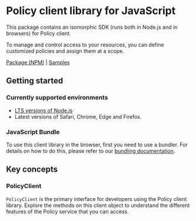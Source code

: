 # Policy client library for JavaScript

This package contains an isomorphic SDK (runs both in Node.js and in browsers) for Policy client.

To manage and control access to your resources, you can define customized policies and assign them at a scope.

[Package (NPM)](https://www.npmjs.com/package/@msinternal/arm-package-policy-2019-09) |
[Samples](https://github.com/Azure-Samples/azure-samples-js-management)

## Getting started

### Currently supported environments

- [LTS versions of Node.js](https://nodejs.org/about/releases/)
- Latest versions of Safari, Chrome, Edge and Firefox.





### JavaScript Bundle
To use this client library in the browser, first you need to use a bundler. For details on how to do this, please refer to our [bundling documentation](https://aka.ms/AzureSDKBundling).

## Key concepts

### PolicyClient

`PolicyClient` is the primary interface for developers using the Policy client library. Explore the methods on this client object to understand the different features of the Policy service that you can access.

